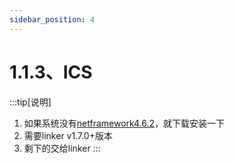 ```yaml
---
sidebar_position: 4
---
```


# 1.1.3、ICS

:::tip[说明]
1. 如果系统没有<a href="https://dotnet.microsoft.com/zh-cn/download/dotnet-framework/thank-you/net462-web-installer" target="_blank">netframework4.6.2</a>，就下载安装一下
2. 需要linker v1.7.0+版本
3. 剩下的交给linker
:::